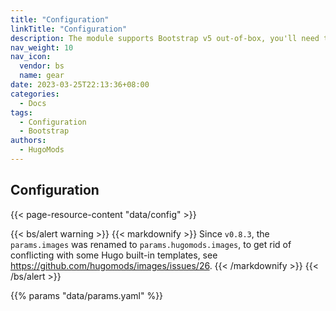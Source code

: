 ```yaml
---
title: "Configuration"
linkTitle: "Configuration"
description: The module supports Bootstrap v5 out-of-box, you'll need to tweak some configuration if you're not using Bootstrap.
nav_weight: 10
nav_icon:
  vendor: bs
  name: gear
date: 2023-03-25T22:13:36+08:00
categories:
  - Docs
tags:
  - Configuration
  - Bootstrap
authors:
  - HugoMods
---
```


## Configuration

{{< page-resource-content "data/config" >}}

{{< bs/alert warning >}}
{{< markdownify >}}
Since `v0.8.3`, the `params.images` was renamed to `params.hugomods.images`, to get rid of conflicting with some Hugo built-in templates, see https://github.com/hugomods/images/issues/26.
{{< /markdownify >}}
{{< /bs/alert >}}

{{% params "data/params.yaml" %}}
